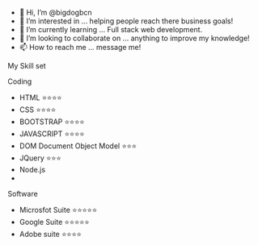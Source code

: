 - 👋 Hi, I’m @bigdogbcn
- 👀 I’m interested in ... helping people reach there business goals!
- 🌱 I’m currently learning ... Full stack web development.
- 💞️ I’m looking to collaborate on ... anything to improve my knowledge!
- 📫 How to reach me ... message me! 


My Skill set

Coding 
- HTML ⭐⭐⭐⭐
- CSS ⭐⭐⭐⭐
- BOOTSTRAP ⭐⭐⭐⭐
- JAVASCRIPT ⭐⭐⭐⭐
- DOM Document Object Model ⭐⭐⭐
- JQuery ⭐⭐⭐
- Node.js
- 



Software
- Microsfot Suite ⭐⭐⭐⭐⭐
- Google Suite ⭐⭐⭐⭐⭐
- Adobe suite ⭐⭐⭐⭐


<!---
bigdogbcn/bigdogbcn is a ✨ special ✨ repository because its `README.md` (this file) appears on your GitHub profile.
You can click the Preview link to take a look at your changes.
--->
